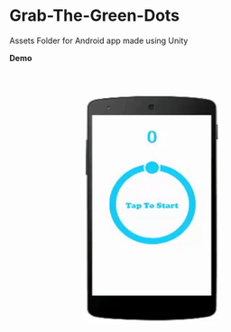# Grab-The-Green-Dots
Assets Folder for Android app made using Unity

<b>Demo</b><br/>
<img src="ggd.gif" alt="Girl in a jacket" width="500" height="500">
